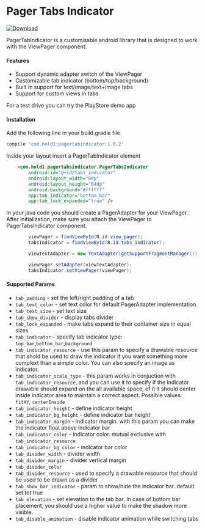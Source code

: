 # Pager Tabs Indicator

[ ![Download](https://api.bintray.com/packages/crysis21/Android/PagerTabIndicator/images/download.svg) ](https://bintray.com/crysis21/Android/PagerTabIndicator/_latestVersion)

PagerTabIndicator is a customisable android library that is designed to work with the ViewPager component.

#### Features
* Support dynamic adapter switch of the ViewPager
* Customizable tab indicator (bottom/top/background)
* Built in support for text/image/text+image tabs
* Support for custom views in tabs

For a test drive you can try the PlayStore demo app

#### Installation
Add the following line in your build.gradle file

```gradle
compile 'com.hold1:pagertabindicator:1.0.2'
```

Inside your layout insert a PagerTabIndicator element

```xml
    <com.hold1.pagertabsindicator.PagerTabsIndicator
        android:id="@+id/tabs_indicator"
        android:layout_width="0dp"
        android:layout_height="64dp"
        android:background="#ffffff"
        app:tab_indicator="bottom_bar"
        app:tab_lock_expanded="true" />
```

In your java code you should create a PagerAdapter for your ViewPager. After initialization, make sure you attach the ViewPager to PagerTabsIndicator component.

```java
        viewPager = findViewById(R.id.view_pager);
        tabsIndicator = findViewById(R.id.tabs_indicator);

        viewTextAdapter = new TextAdapter(getSupportFragmentManager());

        viewPager.setAdapter(viewTextAdapter);
        tabsIndicator.setViewPager(viewPager);
```


#### Supported Params

* `tab_padding` - set the left/right padding of a tab
* `tab_text_color` - set text color for default PagerAdapter implementation
* `tab_text_size` - set text size
* `tab_show_divider` - display tabs divider
* `tab_lock_expanded` - make tabs expand to their container size in equal sizes
* `tab_indicator` - specify tab indicator type: `top_bar`,`bottom_bar`,`background`
* `tab_indicator_resource` - use this param to specify a drawable resource that shold be used to draw the indicator if you want something more complext than a simple color. You can also specify an image as indicator.
* `tab_indicator_scale_type` - this param works in conjuction with `tab_indicator_resource`, and you can use it to specify if the indicator drawable should expand on the all available space, of it it should center inside indicator area to maintain a correct aspect. Possible values: `fitXY`, `centerInside`
* `tab_indicator_height` - define indicator height
* `tab_indicator_bg_height` - define indicator bar height
* `tab_indicator_margin` - indicator margin. with this param you can make the indicator float above indicator bar
* `tab_indicator_color` - indicator color. mutual exclusive with `tab_indicator_resource`
* `tab_indicator_bg_color` - indicator bar color
* `tab_divider_width` - divider width
* `tab_divider_margin` - divider vertical margin
* `tab_divider_color`
* `tab_divider_resource` - used to specify a drawable resource that should be used to be drawn as a divider
* `tab_show_bar_indicator` - param to show/hide the indicator bar. default set tot true
* `tab_elevation` - set elevation to the tab bar. In case of bottom bar placement, you should use a higher value to make the shadow more visible.
* `tab_disable_animation` - disable indicator animation while switching tabs